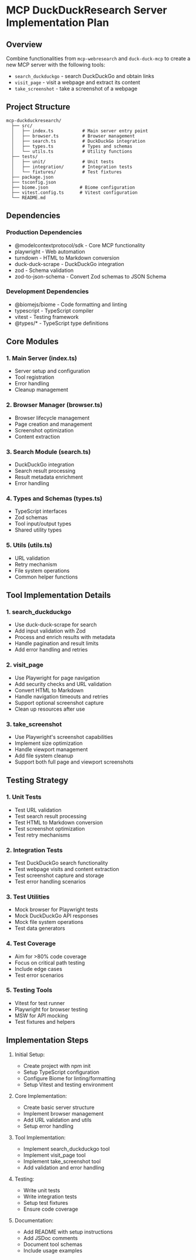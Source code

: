 # MCP DuckDuckResearch Server Implementation Plan

## Overview

Combine functionalities from `mcp-webresearch` and `duck-duck-mcp` to create a new MCP server with the following tools:
- `search_duckduckgo` - search DuckDuckGo and obtain links
- `visit_page` - visit a webpage and extract its content
- `take_screenshot` - take a screenshot of a webpage

## Project Structure

```
mcp-duckduckresearch/
  ├── src/
  │   ├── index.ts           # Main server entry point
  │   ├── browser.ts         # Browser management
  │   ├── search.ts          # DuckDuckGo integration
  │   ├── types.ts           # Types and schemas
  │   └── utils.ts           # Utility functions
  ├── tests/
  │   ├── unit/              # Unit tests
  │   ├── integration/       # Integration tests
  │   └── fixtures/          # Test fixtures
  ├── package.json
  ├── tsconfig.json
  ├── biome.json            # Biome configuration
  ├── vitest.config.ts      # Vitest configuration
  └── README.md
```

## Dependencies

### Production Dependencies
- @modelcontextprotocol/sdk - Core MCP functionality
- playwright - Web automation
- turndown - HTML to Markdown conversion
- duck-duck-scrape - DuckDuckGo integration
- zod - Schema validation
- zod-to-json-schema - Convert Zod schemas to JSON Schema

### Development Dependencies
- @biomejs/biome - Code formatting and linting
- typescript - TypeScript compiler
- vitest - Testing framework
- @types/* - TypeScript type definitions

## Core Modules

### 1. Main Server (index.ts)
- Server setup and configuration
- Tool registration
- Error handling
- Cleanup management

### 2. Browser Manager (browser.ts)
- Browser lifecycle management
- Page creation and management
- Screenshot optimization
- Content extraction

### 3. Search Module (search.ts)
- DuckDuckGo integration
- Search result processing
- Result metadata enrichment
- Error handling

### 4. Types and Schemas (types.ts)
- TypeScript interfaces
- Zod schemas
- Tool input/output types
- Shared utility types

### 5. Utils (utils.ts)
- URL validation
- Retry mechanism
- File system operations
- Common helper functions

## Tool Implementation Details

### 1. search_duckduckgo
- Use duck-duck-scrape for search
- Add input validation with Zod
- Process and enrich results with metadata
- Handle pagination and result limits
- Add error handling and retries

### 2. visit_page
- Use Playwright for page navigation
- Add security checks and URL validation
- Convert HTML to Markdown
- Handle navigation timeouts and retries
- Support optional screenshot capture
- Clean up resources after use

### 3. take_screenshot
- Use Playwright's screenshot capabilities
- Implement size optimization
- Handle viewport management
- Add file system cleanup
- Support both full page and viewport screenshots

## Testing Strategy

### 1. Unit Tests
- Test URL validation
- Test search result processing
- Test HTML to Markdown conversion
- Test screenshot optimization
- Test retry mechanisms

### 2. Integration Tests
- Test DuckDuckGo search functionality
- Test webpage visits and content extraction
- Test screenshot capture and storage
- Test error handling scenarios

### 3. Test Utilities
- Mock browser for Playwright tests
- Mock DuckDuckGo API responses
- Mock file system operations
- Test data generators

### 4. Test Coverage
- Aim for >80% code coverage
- Focus on critical path testing
- Include edge cases
- Test error scenarios

### 5. Testing Tools
- Vitest for test runner
- Playwright for browser testing
- MSW for API mocking
- Test fixtures and helpers

## Implementation Steps

1. Initial Setup:
   - Create project with npm init
   - Setup TypeScript configuration
   - Configure Biome for linting/formatting
   - Setup Vitest and testing environment

2. Core Implementation:
   - Create basic server structure
   - Implement browser management
   - Add URL validation and utils
   - Setup error handling

3. Tool Implementation:
   - Implement search_duckduckgo tool
   - Implement visit_page tool
   - Implement take_screenshot tool
   - Add validation and error handling

4. Testing:
   - Write unit tests
   - Write integration tests
   - Setup test fixtures
   - Ensure code coverage

5. Documentation:
   - Add README with setup instructions
   - Add JSDoc comments
   - Document tool schemas
   - Include usage examples